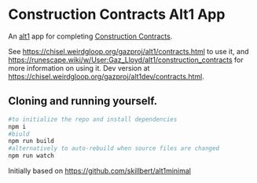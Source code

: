 # Construction Contracts Alt1 App

An [alt1](https://runeapps.org/alt1) app for completing [Construction Contracts](https://runescape.wiki/w/Construction_Contracts).


See https://chisel.weirdgloop.org/gazproj/alt1/contracts.html to use it, and https://runescape.wiki/w/User:Gaz_Lloyd/alt1/construction_contracts for more information on using it. Dev version at https://chisel.weirdgloop.org/gazproj/alt1dev/contracts.html.


Cloning and running yourself.
----

```sh
#to initialize the repo and install dependencies
npm i
#biuld
npm run build
#alternatively to auto-rebuild when source files are changed
npm run watch
```

Initially based on https://github.com/skillbert/alt1minimal